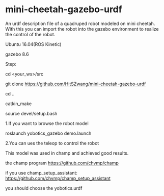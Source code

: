 # mini-cheetah-gazebo-urdf
An urdf description file of a quadruped robot modeled on mini cheetah. With this you can import the robot into the gazebo environment to realize the control of the robot.

Ubuntu 16.04(ROS Kinetic)

gazebo 8.6

Step:

cd <your_ws>/src

git clone https://github.com/HitSZwang/mini-cheetah-gazebo-urdf

cd ..

catkin_make

source devel/setup.bash

1.If you want to browse the robot model

  roslaunch yobotics_gazebo demo.launch
  
2.You can ues the teleop to control the robot

This model was used in champ and achieved good results.

the champ program https://github.com/chvmp/champ

if you use champ_setup_assistant:   https://github.com/chvmp/champ_setup_assistant

you should choose the yobotics.urdf


